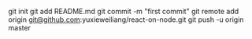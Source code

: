git init
git add README.md
git commit -m "first commit"
git remote add origin git@github.com:yuxieweiliang/react-on-node.git
git push -u origin master